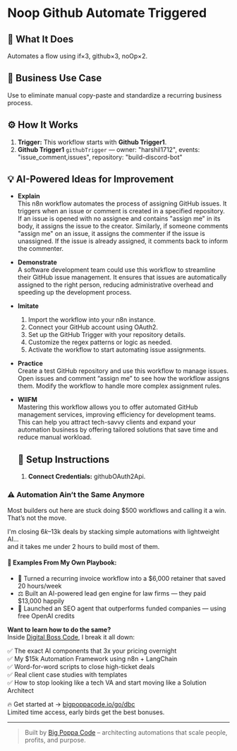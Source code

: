 # Noop Github Automate Triggered
  ## 🚀 What It Does
  Automates a flow using if×3, github×3, noOp×2.
  
  ## 💼 Business Use Case
  Use to eliminate manual copy-paste and standardize a recurring business process.
  
  ## ⚙️ How It Works
  1. **Trigger:** This workflow starts with **Github Trigger1**.
  2. **Github Trigger1** `githubTrigger` — owner: "harshil1712", events: "issue_comment,issues", repository: "build-discord-bot"
  
  ## 💡 AI-Powered Ideas for Improvement
  - **Explain**  
  This n8n workflow automates the process of assigning GitHub issues. It triggers when an issue or comment is created in a specified repository. If an issue is opened with no assignee and contains "assign me" in its body, it assigns the issue to the creator. Similarly, if someone comments "assign me" on an issue, it assigns the commenter if the issue is unassigned. If the issue is already assigned, it comments back to inform the commenter.

- **Demonstrate**  
  A software development team could use this workflow to streamline their GitHub issue management. It ensures that issues are automatically assigned to the right person, reducing administrative overhead and speeding up the development process.

- **Imitate**  
  1. Import the workflow into your n8n instance.
  2. Connect your GitHub account using OAuth2.
  3. Set up the GitHub Trigger with your repository details.
  4. Customize the regex patterns or logic as needed.
  5. Activate the workflow to start automating issue assignments.

- **Practice**  
  Create a test GitHub repository and use this workflow to manage issues. Open issues and comment “assign me” to see how the workflow assigns them. Modify the workflow to handle more complex assignment rules.

- **WIIFM**  
  Mastering this workflow allows you to offer automated GitHub management services, improving efficiency for development teams. This can help you attract tech-savvy clients and expand your automation business by offering tailored solutions that save time and reduce manual workload.
  
  ## 🔧 Setup Instructions
  1. **Connect Credentials:** githubOAuth2Api.
  
### ⚠️ Automation Ain’t the Same Anymore

Most builders out here are stuck doing $500 workflows and calling it a win.  
That’s not the move.  

I'm closing $6k–$13k deals by stacking simple automations with lightweight AI...  
and it takes me under 2 hours to build most of them.

#### 🧠 Examples From My Own Playbook:
- 🔁 Turned a recurring invoice workflow into a $6,000 retainer that saved 20 hours/week  
- ⚖️ Built an AI-powered lead gen engine for law firms — they paid $13,000 happily  
- 🚀 Launched an SEO agent that outperforms funded companies — using free OpenAI credits  

**Want to learn how to do the same?**  
Inside [Digital Boss Code](https://bigpoppacode.io/go/dbc), I break it all down:

✅ The exact AI components that 3x your pricing overnight  
✅ My $15k Automation Framework using n8n + LangChain  
✅ Word-for-word scripts to close high-ticket deals  
✅ Real client case studies with templates  
✅ How to stop looking like a tech VA and start moving like a Solution Architect  

🔥 Get started at → [bigpoppacode.io/go/dbc](https://bigpoppacode.io/go/dbc)  
Limited time access, early birds get the best bonuses.

---
> Built by [Big Poppa Code](https://bigpoppacode.io) – architecting automations that scale people, profits, and purpose.
  